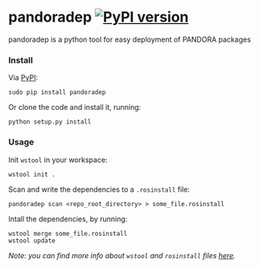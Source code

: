 pandoradep [![PyPI version](https://badge.fury.io/py/pandoradep.svg)](http://badge.fury.io/py/pandoradep)
==========

pandoradep is a python tool for easy deployment of PANDORA packages

### Install
Via [PyPI][1]:
```
sudo pip install pandoradep
```
Or clone the code and install it, running:
```
python setup.py install
```

### Usage
Init `wstool` in your workspace:
```
wstool init .
```
Scan and write the dependencies to a `.rosinstall` file:
```
pandoradep scan <repo_root_directory> > some_file.rosinstall
```
Intall the dependencies, by running:
```
wstool merge some_file.rosinstall
wstool update
```

_Note: you can find more info about `wstool` and `rosinstall` files [here](https://github.com/pandora-auth-ros-pkg/pandora_docs/wiki/Setup%20Packages)._

[1]: https://pypi.python.org/pypi/pandoradep
